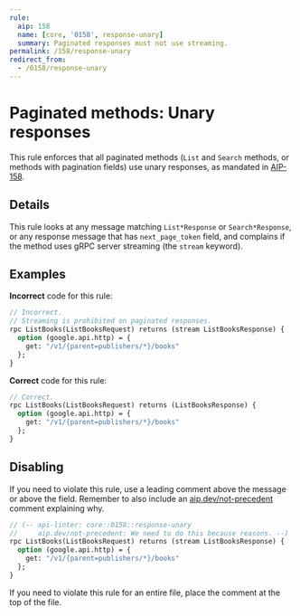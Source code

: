 ```yaml
---
rule:
  aip: 158
  name: [core, '0158', response-unary]
  summary: Paginated responses must not use streaming.
permalink: /158/response-unary
redirect_from:
  - /0158/response-unary
---
```


# Paginated methods: Unary responses

This rule enforces that all paginated methods (`List` and `Search` methods, or
methods with pagination fields) use unary responses, as mandated in
[AIP-158][].

## Details

This rule looks at any message matching `List*Response` or `Search*Response`,
or any response message that has `next_page_token` field, and complains if the
method uses gRPC server streaming (the `stream` keyword).

## Examples

**Incorrect** code for this rule:

```proto
// Incorrect.
// Streaming is prohibited on paginated responses.
rpc ListBooks(ListBooksRequest) returns (stream ListBooksResponse) {
  option (google.api.http) = {
    get: "/v1/{parent=publishers/*}/books"
  };
}
```

**Correct** code for this rule:

```proto
// Correct.
rpc ListBooks(ListBooksRequest) returns (ListBooksResponse) {
  option (google.api.http) = {
    get: "/v1/{parent=publishers/*}/books"
  };
}
```

## Disabling

If you need to violate this rule, use a leading comment above the message or
above the field. Remember to also include an [aip.dev/not-precedent][] comment
explaining why.

```proto
// (-- api-linter: core::0158::response-unary
//     aip.dev/not-precedent: We need to do this because reasons. --)
rpc ListBooks(ListBooksRequest) returns (stream ListBooksResponse) {
  option (google.api.http) = {
    get: "/v1/{parent=publishers/*}/books"
  };
}
```

If you need to violate this rule for an entire file, place the comment at the
top of the file.

[aip-158]: https://aip.dev/158
[aip.dev/not-precedent]: https://aip.dev/not-precedent
